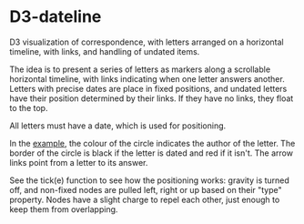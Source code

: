 D3-dateline
===========

D3 visualization of correspondence, with letters arranged on a horizontal timeline, with links, 
and handling of undated items. 

The idea is to present a series of letters as markers along a scrollable horizontal timeline,
with links indicating when one letter answers another. Letters with precise dates are place in 
fixed positions, and undated letters have their position determined by their links. If they have 
no links, they float to the top.

All letters must have a date, which is used for positioning.

In the [example](http://htmlpreview.github.io/?https://raw.github.com/pbinkley/D3-dateline/master/index.html), 
the colour of the circle indicates the author of the letter. The border of the 
circle is black if the letter is dated and red if it isn't. The arrow links point from a letter 
to its answer.

See the tick(e) function to see how the positioning works: gravity is turned off, and non-fixed
nodes are pulled left, right or up based on their "type" property. Nodes have a slight charge to 
repel each other, just enough to keep them from overlapping.